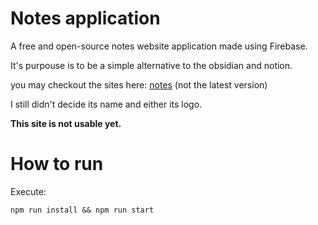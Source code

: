 # Notes application

A free and open-source notes website application made using Firebase.

It's purpouse is to be a simple alternative to the obsidian and notion. 

you may checkout the sites here: [notes](https://joaonotfound.ddns.net) (not the latest version)

I still didn't decide its name and either its logo.

**This site is not usable yet.**

# How to run
 

Execute: 
```
npm run install && npm run start
```
